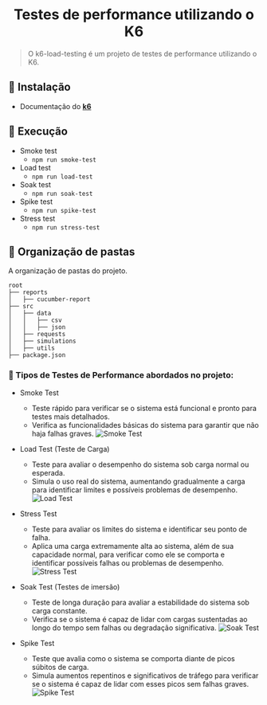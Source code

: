 <h1 align="center">Testes de performance utilizando o K6</h1>

> O k6-load-testing é um projeto de testes de performance utilizando o K6.

## :scroll: Instalação

- Documentação do [**k6**](https://k6.io/docs/getting-started/installation/)

## :scroll: Execução

- Smoke test 
  -  ```npm run smoke-test```
- Load test 
  -  ```npm run load-test```
- Soak test 
  -  ```npm run soak-test```
- Spike test 
  -  ```npm run spike-test```
- Stress test 
  -  ```npm run stress-test```

## :open_file_folder: Organização de pastas

A organização de pastas do projeto.

```
root
├── reports
│   ├── cucumber-report
├── src
│   ├── data
│   │   ├── csv
│   │   ├── json
│   ├── requests
│   ├── simulations
│   ├── utils
├── package.json
```


### :wrench: Tipos de Testes de Performance abordados no projeto:  
- Smoke Test
  - Teste rápido para verificar se o sistema está funcional e pronto para testes mais detalhados.
  - Verifica as funcionalidades básicas do sistema para garantir que não haja falhas graves.
![Smoke Test](https://k6.io/docs/static/243effef66c366044cc692f439cfb9a3/448f2/smoke-test.png)


- Load Test (Teste de Carga)
  - Teste para avaliar o desempenho do sistema sob carga normal ou esperada.
  - Simula o uso real do sistema, aumentando gradualmente a carga para identificar limites e possíveis problemas de desempenho.
![Load Test](https://k6.io/docs/static/53c756573c738528633ed7b67a7819df/52df6/load-test.png)

- Stress Test 
  - Teste para avaliar os limites do sistema e identificar seu ponto de falha.
  - Aplica uma carga extremamente alta ao sistema, além de sua capacidade normal, para verificar como ele se comporta e identificar possíveis falhas ou problemas de desempenho.
![Stress Test](https://k6.io/docs/static/5a1571e3a4df83a907e0346e586c784f/e134c/stress-test.png)

- Soak Test (Testes de imersão)
  - Teste de longa duração para avaliar a estabilidade do sistema sob carga constante.
  - Verifica se o sistema é capaz de lidar com cargas sustentadas ao longo do tempo sem falhas ou degradação significativa.
![Soak Test](https://k6.io/docs/static/d0a41ac91b107891e1fe9ef45d410e5b/deb37/soak-test.png)

- Spike Test
  - Teste que avalia como o sistema se comporta diante de picos súbitos de carga.
  - Simula aumentos repentinos e significativos de tráfego para verificar se o sistema é capaz de lidar com esses picos sem falhas graves.
![Spike Test](https://www.ubik-ingenierie.com/wp-content/uploads/2019/01/Spike-Test.png)

